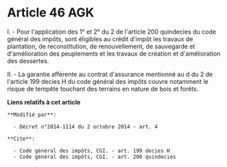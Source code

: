 # Article 46 AGK

I. - Pour l'application des 1° et 2° du 2 de l'article 200 quindecies  du code général des impôts, sont éligibles au crédit
d'impôt les travaux de plantation, de reconstitution, de renouvellement, de sauvegarde et d'amélioration des peuplements et
les travaux de création et d'amélioration des dessertes. 

II. - La garantie afférente au contrat d'assurance mentionné au d du 2 de l'article 199 decies H du code général des impôts
couvre notamment le risque de tempête touchant des terrains en nature de bois et forêts.

**Liens relatifs à cet article**

	**Modifié par**:

	  - Décret n°2014-1114 du 2 octobre 2014 - art. 4

	**Cite**:

	  - Code général des impôts, CGI. - art. 199 decies H
	  - Code général des impôts, CGI. - art. 200 quindecies
